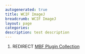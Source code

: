 ```yaml
---
autogenerated: true
title: WCIF ImageJ
breadcrumb: WCIF ImageJ
layout: page
categories: 
description: test description
---
```


1.  REDIRECT [MBF Plugin Collection](MBF_Plugin_Collection "wikilink")
